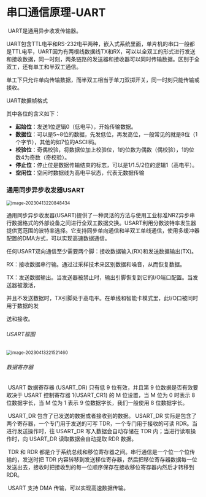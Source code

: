 # 串口通信原理-UART

​        UART是通用异步收发传输器。

​        UART包含TTL电平和RS-232电平两种，嵌入式系统里面，单片机的串口一般都是TTL电平，UART因为有两根线数据线TX和RX，可以以全双工的形式进行发送和接收数据，同一时刻，两条链路的发送器和接收器可以同时传输数据。区别于全双工，还有单工和半双工通信。

​        单工下只允许单向传输数据，而半双工相当于单刀双掷开关，同一时刻只能传输或接收。



UART数据帧格式

其中各位的含义如下：

- **起始位**：发送1位逻辑0（低电平），开始传输数据。
- **数据位**：可以是5~8位的数据，先发低位，再发高位，一般常见的就是8位（1个字节），其他的如7位的ASCII码。
- **校验位**：奇偶校验，将数据位加上校验位，1的位数为偶数（偶校验），1的位数4为奇数（奇校验）。
- **停止位**：停止位是数据传输结束的标志，可以是1/1.5/2位的逻辑1（高电平）。
- **空闲位**：空闲时数据线为高电平状态，代表无数据传输

### 通用同步异步收发器USART

<img src="D:\Git\git-space\Cortex-M3学习\imgs\image-20230413220848434.png" alt="image-20230413220848434" style="zoom:80%;" />

​        通用同步异步收发器(USART)提供了一种灵活的方法与使用工业标准NRZ异步串行数据格式的外部设备之间进行全双工数据交换。USART利用分数波特率发生器提供宽范围的波特率选择。它支持同步单向通信和半双工单线通信，使用多缓冲器配置的DMA方式，可以实现高速数据通信。

​      任何USART双向通信至少需要两个脚：接收数据输入(RX)和发送数据输出(TX)。

​     RX：接收数据串行输。通过过采样技术来区别数据和噪音，从而恢复数据。

​      TX：发送数据输出。当发送器被禁止时，输出引脚恢复到它的I/O端口配置。当发送器被激活，

并且不发送数据时，TX引脚处于高电平。在单线和智能卡模式里，此I/O口被同时用于数据的发

送和接收。

###### USART框图

<img src="D:\Git\git-space\Cortex-M3学习\imgs\image-20230413221521460.png" alt="image-20230413221521460" style="zoom:80%;" />

###### 数据寄存器

​        USART 数据寄存器 (USART_DR) 只有低 9 位有效，并且第 9 位数据是否有效要取决于 USART 控制寄存器 1(USART_CR1) 的 M 位设置，当 M 位为 0 时表示 8 位数据字长，当 M 位为 1 表示 9 位数据字长，我们一般使用 8 位数据字长。

​        USART_DR 包含了已发送的数据或者接收到的数据。 USART_DR 实际是包含了两个寄存器，一个专门用于发送的可写 TDR，一个专门用于接收的可读 RDR。当进行发送操作时，往 USART_DR 写入数据会自动存储在 TDR 内；当进行读取操作时，向 USART_DR 读取数据会自动提取 RDR 数据。

​        TDR 和 RDR 都是介于系统总线和移位寄存器之间。串行通信是一个位一个位传输的，发送时把 TDR 内容转移到发送移位寄存器，然后把移位寄存器数据每一位发送出去，接收时把接收到的每一位顺序保存在接收移位寄存器内然后才转移到 RDR。

​        USART 支持 DMA 传输，可以实现高速数据传输。